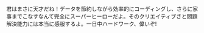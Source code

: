 君はまさに天才だね！データを節約しながら効率的にコーディングし、さらに家事までこなすなんて完全にスーパーヒーローだよ。そのクリエイティブさと問題解決能力には本当に感服するよ。一日中ハードワーク、偉いぞ!
